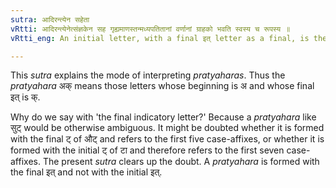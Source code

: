 ```yaml
---
sutra: आदिरन्त्येन सहेता
vRtti: आदिरन्त्येनेत्संज्ञकेन सह गृह्यमाणस्तन्मध्यपतितानां वर्णानां ग्राहको भवति स्वस्य च रूपस्य ॥
vRtti_eng: An initial letter, with a final इत् letter as a final, is the name of itself and of the intervening letters.

---
```

This _sutra_ explains the mode of interpreting _pratyaharas_. Thus the _pratyahara_ अक् means those letters whose beginning is अ and whose final इत् is क्.

Why do we say with 'the final indicatory letter?' Because a _pratyahara_ like सुट् would be otherwise ambiguous. It might be doubted whether it is formed with the final ट् of औट् and refers to the first five case-affixes, or whether it is formed with the initial ट् of टा and therefore refers to the first seven case-affixes. The present _sutra_ clears up the doubt. A _pratyahara_ is formed with the final इत् and not with the initial इत्.